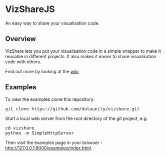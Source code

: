 VizShareJS
==========

An easy way to share your visualisation code.

Overview
--------

VizShare lets you put your visualisation code in a simple wrapper to make it reusable in different projects. It also makes it easier to share visualisation code with others.

Find out more by looking at the <a href="https://github.com/dataunity/vizshare/wiki/Overview">wiki</a>

Examples
--------

To view the examples clone this repository:

<pre>
git clone https://github.com/dataunity/vizshare.git
</pre>

Start a local web server from the root directory of the git project, e.g:

<pre>
cd vizshare
python -m SimpleHttpServer
</pre>

Then visit the examples page in your browser - http://127.0.0.1:8000/examples/index.html.
